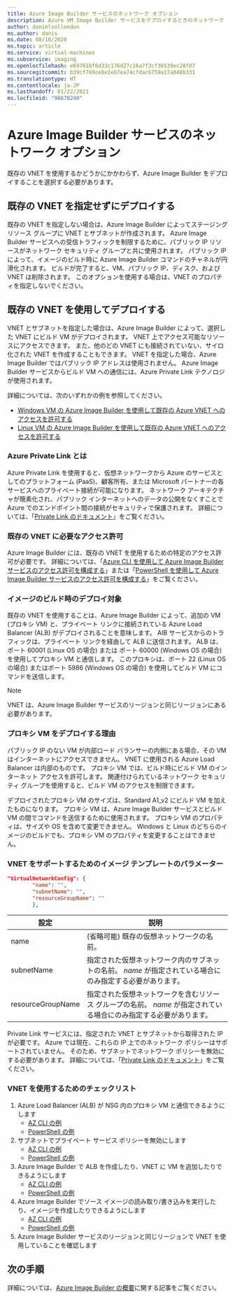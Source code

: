 ```yaml
---
title: Azure Image Builder サービスのネットワーク オプション
description: Azure VM Image Builder サービスをデプロイするときのネットワーク オプションについて理解します
author: danielsollondon
ms.author: danis
ms.date: 08/10/2020
ms.topic: article
ms.service: virtual-machines
ms.subservice: imaging
ms.openlocfilehash: e69781bf6d33c176d27c16a7f3cf38539ec28f07
ms.sourcegitcommit: b39cf769ce8e2eb7ea74cfdac6759a17a048b331
ms.translationtype: HT
ms.contentlocale: ja-JP
ms.lasthandoff: 01/22/2021
ms.locfileid: "98678240"
---
```

# <a name="azure-image-builder-service-networking-options"></a>Azure Image Builder サービスのネットワーク オプション

既存の VNET を使用するかどうかにかかわらず、Azure Image Builder をデプロイすることを選択する必要があります。

## <a name="deploy-without-specifying-an-existing-vnet"></a>既存の VNET を指定せずにデプロイする

既存の VNET を指定しない場合は、Azure Image Builder によってステージング リソース グループに VNET とサブネットが作成されます。 Azure Image Builder サービスへの受信トラフィックを制限するために、パブリック IP リソースがネットワーク セキュリティ グループと共に使用されます。 パブリック IP によって、イメージのビルド時に Azure Image Builder コマンドのチャネルが円滑化されます。 ビルドが完了すると、VM、パブリック IP、ディスク、および VNET は削除されます。 このオプションを使用する場合は、VNET のプロパティを指定しないでください。

## <a name="deploy-using-an-existing-vnet"></a>既存の VNET を使用してデプロイする

VNET とサブネットを指定した場合は、Azure Image Builder によって、選択した VNET にビルド VM がデプロイされます。 VNET 上でアクセス可能なリソースにアクセスできます。 また、他のどの VNET にも接続されていない、サイロ化された VNET を作成することもできます。 VNET を指定した場合、Azure Image Builder ではパブリック IP アドレスは使用されません。 Azure Image Builder サービスからビルド VM への通信には、Azure Private Link テクノロジが使用されます。

詳細については、次のいずれかの例を参照してください。

* [Windows VM の Azure Image Builder を使用して既存の Azure VNET へのアクセスを許可する](../windows/image-builder-vnet.md)
* [Linux VM の Azure Image Builder を使用して既存の Azure VNET へのアクセスを許可する](image-builder-vnet.md)

### <a name="what-is-azure-private-link"></a>Azure Private Link とは

Azure Private Link を使用すると、仮想ネットワークから Azure のサービスとしてのプラットフォーム (PaaS)、顧客所有、または Microsoft パートナーの各サービスへのプライベート接続が可能になります。 ネットワーク アーキテクチャが簡素化され、パブリック インターネットへのデータの公開をなくすことで Azure でのエンドポイント間の接続がセキュリティで保護されます。 詳細については、「[Private Link のドキュメント](../../private-link/index.yml)」をご覧ください。

### <a name="required-permissions-for-an-existing-vnet"></a>既存の VNET に必要なアクセス許可

Azure Image Builder には、既存の VNET を使用するための特定のアクセス許可が必要です。 詳細については、「[Azure CLI を使用して Azure Image Builder サービスのアクセス許可を構成する](image-builder-permissions-cli.md)」または「[PowerShell を使用して Azure Image Builder サービスのアクセス許可を構成する](image-builder-permissions-powershell.md)」をご覧ください。

### <a name="what-is-deployed-during-an-image-build"></a>イメージのビルド時のデプロイ対象

既存の VNET を使用することは、Azure Image Builder によって、追加の VM (プロキシ VM) と、プライベート リンクに接続されている Azure Load Balancer (ALB) がデプロイされることを意味します。 AIB サービスからのトラフィックは、プライベート リンクを経由して ALB に送信されます。 ALB は、ポート 60001 (Linux OS の場合) または ポート 60000 (Windows OS の場合) を使用してプロキシ VM と通信します。 このプロキシは、ポート 22 (Linux OS の場合) またはポート 5986 (Windows OS の場合) を使用してビルド VM にコマンドを送信します。

> [!NOTE]
> VNET は、Azure Image Builder サービスのリージョンと同じリージョンにある必要があります。
> 

### <a name="why-deploy-a-proxy-vm"></a>プロキシ VM をデプロイする理由

パブリック IP のない VM が内部ロード バランサーの内側にある場合、その VM はインターネットにアクセスできません。 VNET に使用される Azure Load Balancer は内部のものです。 プロキシ VM では、ビルド時にビルド VM のインターネット アクセスを許可します。 関連付けられているネットワーク セキュリティ グループを使用すると、ビルド VM のアクセスを制限できます。

デプロイされたプロキシ VM のサイズは、Standard A1_v2 にビルド VM を加えたものになります。 プロキシ VM は、Azure Image Builder サービスとビルド VM の間でコマンドを送信するために使用されます。 プロキシ VM のプロパティは、サイズや OS を含めて変更できません。 Windows と Linux のどちらのイメージのビルドでも、プロキシ VM のプロパティを変更することはできません。

### <a name="image-template-parameters-to-support-vnet"></a>VNET をサポートするためのイメージ テンプレートのパラメーター
```json
"VirtualNetworkConfig": {
        "name": "",
        "subnetName": "",
        "resourceGroupName": ""
        },
```

| 設定 | 説明 |
|---------|---------|
| name | (省略可能) 既存の仮想ネットワークの名前。 |
| subnetName | 指定された仮想ネットワーク内のサブネットの名前。 *name* が指定されている場合にのみ指定する必要があります。 |
| resourceGroupName | 指定された仮想ネットワークを含むリソース グループの名前。 *name* が指定されている場合にのみ指定する必要があります。 |

Private Link サービスには、指定された VNET とサブネットから取得された IP が必要です。 Azure では現在、これらの IP 上でのネットワーク ポリシーはサポートされていません。 そのため、サブネットでネットワーク ポリシーを無効にする必要があります。 詳細については、「[Private Link のドキュメント](../../private-link/index.yml)」をご覧ください。

### <a name="checklist-for-using-your-vnet"></a>VNET を使用するためのチェックリスト

1. Azure Load Balancer (ALB) が NSG 内のプロキシ VM と通信できるようにします
    * [AZ CLI の例](image-builder-vnet.md#add-network-security-group-rule)
    * [PowerShell の例](../windows/image-builder-vnet.md#add-network-security-group-rule)
2. サブネットでプライベート サービス ポリシーを無効にします
    * [AZ CLI の例](image-builder-vnet.md#disable-private-service-policy-on-subnet)
    * [PowerShell の例](../windows/image-builder-vnet.md#disable-private-service-policy-on-subnet)
3. Azure Image Builder で ALB を作成したり、VNET に VM を追加したりできるようにします
    * [AZ CLI の例](image-builder-permissions-cli.md#existing-vnet-azure-role-example)
    * [PowerShell の例](image-builder-permissions-powershell.md#permission-to-customize-images-on-your-vnets)
4. Azure Image Builder でソース イメージの読み取り/書き込みを実行したり、イメージを作成したりできるようにします
    * [AZ CLI の例](image-builder-permissions-cli.md#custom-image-azure-role-example)
    * [PowerShell の例](image-builder-permissions-powershell.md#custom-image-azure-role-example)
5. Azure Image Builder サービスのリージョンと同じリージョンで VNET を使用していることを確認します


## <a name="next-steps"></a>次の手順

詳細については、[Azure Image Builder の概要](../image-builder-overview.md)に関する記事をご覧ください。